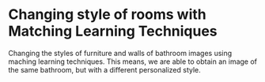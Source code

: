 # Changing style of rooms with Matching Learning Techniques
Changing the styles of furniture and walls of bathroom images using maching learning techniques. This means, we are able to obtain an image of the same bathroom, but with a different personalized style.

